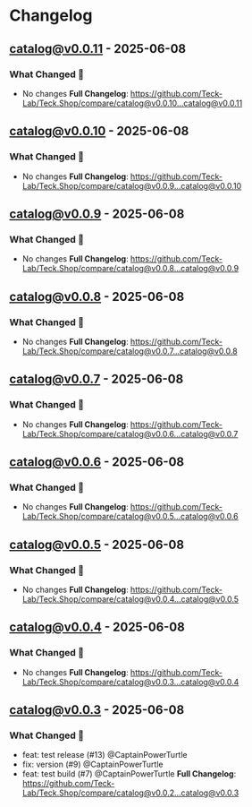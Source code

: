 # Changelog

## catalog@v0.0.11 - 2025-06-08

### What Changed 👀

* No changes
  **Full Changelog**: https://github.com/Teck-Lab/Teck.Shop/compare/catalog@v0.0.10...catalog@v0.0.11

## catalog@v0.0.10 - 2025-06-08

### What Changed 👀

* No changes
  **Full Changelog**: https://github.com/Teck-Lab/Teck.Shop/compare/catalog@v0.0.9...catalog@v0.0.10

## catalog@v0.0.9 - 2025-06-08

### What Changed 👀

* No changes
  **Full Changelog**: https://github.com/Teck-Lab/Teck.Shop/compare/catalog@v0.0.8...catalog@v0.0.9

## catalog@v0.0.8 - 2025-06-08

### What Changed 👀

* No changes
  **Full Changelog**: https://github.com/Teck-Lab/Teck.Shop/compare/catalog@v0.0.7...catalog@v0.0.8

## catalog@v0.0.7 - 2025-06-08

### What Changed 👀

* No changes
  **Full Changelog**: https://github.com/Teck-Lab/Teck.Shop/compare/catalog@v0.0.6...catalog@v0.0.7

## catalog@v0.0.6 - 2025-06-08

### What Changed 👀

* No changes
  **Full Changelog**: https://github.com/Teck-Lab/Teck.Shop/compare/catalog@v0.0.5...catalog@v0.0.6

## catalog@v0.0.5 - 2025-06-08

### What Changed 👀

* No changes
  **Full Changelog**: https://github.com/Teck-Lab/Teck.Shop/compare/catalog@v0.0.4...catalog@v0.0.5

## catalog@v0.0.4 - 2025-06-08

### What Changed 👀

* No changes
  **Full Changelog**: https://github.com/Teck-Lab/Teck.Shop/compare/catalog@v0.0.3...catalog@v0.0.4

## catalog@v0.0.3 - 2025-06-08

### What Changed 👀

* feat: test release (#13) @CaptainPowerTurtle
* fix: version (#9) @CaptainPowerTurtle
* feat: test build (#7) @CaptainPowerTurtle
  **Full Changelog**: https://github.com/Teck-Lab/Teck.Shop/compare/catalog@v0.0.2...catalog@v0.0.3
